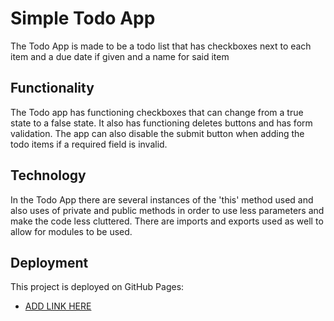# Simple Todo App

The Todo App is made to be a todo list that has checkboxes next to each item and a due date if given and a name for said item

## Functionality

The Todo app has functioning checkboxes that can change from a true state to a false state. It also has functioning deletes buttons and has form validation. The app can also disable the submit button when adding the todo items if a required field is invalid.

## Technology

In the Todo App there are several instances of the 'this' method used and also uses of private and public methods in order to use less parameters and make the code less cluttered. There are imports and exports used as well to allow for modules to be used.

## Deployment

This project is deployed on GitHub Pages:

- [ADD LINK HERE](https://tech-brandon-b.github.io/se_project_todo-app/)
